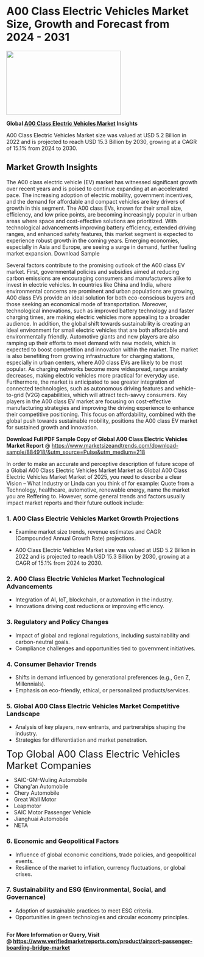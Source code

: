<H1>A00 Class Electric Vehicles Market Size, Growth and Forecast from 2024 - 2031</H1><img class="aligncenter size-medium wp-image-584254" src="https://thirdeyenews.in/wp-content/uploads/2024/09/Global-Market-Research-300x168.jpeg" alt="" width="300" height="168" /><p><strong>Global&nbsp;<a href="https://www.marketsizeandtrends.com/download-sample/884918/&amp;utm_source=Pulse&amp;utm_medium=218">A00 Class Electric Vehicles Market</a> Insights</strong></p><p>A00 Class Electric Vehicles Market size was valued at USD 5.2 Billion in 2022 and is projected to reach USD 15.3 Billion by 2030, growing at a CAGR of 15.1% from 2024 to 2030.</p><p><h2>Market Growth Insights</h2> <p>The A00 class electric vehicle (EV) market has witnessed significant growth over recent years and is poised to continue expanding at an accelerated pace. The increasing adoption of electric mobility, government incentives, and the demand for affordable and compact vehicles are key drivers of growth in this segment. The A00 class EVs, known for their small size, efficiency, and low price points, are becoming increasingly popular in urban areas where space and cost-effective solutions are prioritized. With technological advancements improving battery efficiency, extended driving ranges, and enhanced safety features, this market segment is expected to experience robust growth in the coming years. Emerging economies, especially in Asia and Europe, are seeing a surge in demand, further fueling market expansion. Download Sample</p> <p>Several factors contribute to the promising outlook of the A00 class EV market. First, governmental policies and subsidies aimed at reducing carbon emissions are encouraging consumers and manufacturers alike to invest in electric vehicles. In countries like China and India, where environmental concerns are prominent and urban populations are growing, A00 class EVs provide an ideal solution for both eco-conscious buyers and those seeking an economical mode of transportation. Moreover, technological innovations, such as improved battery technology and faster charging times, are making electric vehicles more appealing to a broader audience. In addition, the global shift towards sustainability is creating an ideal environment for small electric vehicles that are both affordable and environmentally friendly. Automotive giants and new players are also ramping up their efforts to meet demand with new models, which is expected to boost competition and innovation within the market. The market is also benefiting from growing infrastructure for charging stations, especially in urban centers, where A00 class EVs are likely to be most popular. As charging networks become more widespread, range anxiety decreases, making electric vehicles more practical for everyday use. Furthermore, the market is anticipated to see greater integration of connected technologies, such as autonomous driving features and vehicle-to-grid (V2G) capabilities, which will attract tech-savvy consumers. Key players in the A00 class EV market are focusing on cost-effective manufacturing strategies and improving the driving experience to enhance their competitive positioning. This focus on affordability, combined with the global push towards sustainable mobility, positions the A00 class EV market for sustained growth and innovation. </p><p><span class=""><strong>Download Full PDF Sample Copy of Global A00 Class Electric Vehicles Market Report</strong> @ <a href="https://www.marketsizeandtrends.com/download-sample/884918/&amp;utm_source=Pulse&amp;utm_medium=218" target="_blank">https://www.marketsizeandtrends.com/download-sample/884918/&amp;utm_source=Pulse&amp;utm_medium=218</a></span></p><p>In order to make an accurate and perceptive description of future scope of a Global&nbsp;A00 Class Electric Vehicles Market Market as Global&nbsp;A00 Class Electric Vehicles Market Market of 2025, you need to describe a clear Vision &ndash; What Industry or Linda can you think of for example: Quote from a Technology, healthcare, automotive, renewable energy, name the market you are Reffering to. However, some general trends and factors usually impact market reports and their future outlook include:</p><h3>1.&nbsp;<strong>A00 Class Electric Vehicles Market Growth Projections</strong></h3><ul><li>Examine market size trends, revenue estimates and CAGR (Compounded Annual Growth Rate) projections.</li><li><p>A00 Class Electric Vehicles Market size was valued at USD 5.2 Billion in 2022 and is projected to reach USD 15.3 Billion by 2030, growing at a CAGR of 15.1% from 2024 to 2030.</p></li></ul><h3>2.&nbsp;<strong>A00 Class Electric Vehicles Market Technological Advancements</strong></h3><ul><li>Integration of AI, IoT, blockchain, or automation in the industry.</li><li>Innovations driving cost reductions or improving efficiency.</li></ul><h3>3.&nbsp;<strong>Regulatory and Policy Changes</strong></h3><ul><li>Impact of global and regional regulations, including sustainability and carbon-neutral goals.</li><li>Compliance challenges and opportunities tied to government initiatives.</li></ul><h3>4.&nbsp;<strong>Consumer Behavior Trends</strong></h3><ul><li>Shifts in demand influenced by generational preferences (e.g., Gen Z, Millennials).</li><li>Emphasis on eco-friendly, ethical, or personalized products/services.</li></ul><h3>5.&nbsp;<strong>Global A00 Class Electric Vehicles Market Competitive Landscape</strong></h3><ul><li>Analysis of key players, new entrants, and partnerships shaping the industry.</li><li>Strategies for differentiation and market penetration.</li></ul><p data-pm-slice="1 1 []"><span style="color: inherit; font-family: inherit; font-size: 25px;">Top Global A00 Class Electric Vehicles Market Companies</span></p><div class="" data-test-id=""><p><li>SAIC-GM-Wuling Automobile</li><li> Chang'an Automobile</li><li> Chery Automobile</li><li> Great Wall Motor</li><li> Leapmotor</li><li> SAIC Motor Passenger Vehicle</li><li> Jianghuai Automobile</li><li> NETA</li></p></div><h3>6.&nbsp;<strong>Economic and Geopolitical Factors</strong></h3><ul><li>Influence of global economic conditions, trade policies, and geopolitical events.</li><li>Resilience of the market to inflation, currency fluctuations, or global crises.</li></ul><h3>7.&nbsp;<strong>Sustainability and ESG (Environmental, Social, and Governance)</strong></h3><ul><li>Adoption of sustainable practices to meet ESG criteria.</li><li>Opportunities in green technologies and circular economy principles.</li></ul><h2><strong style="font-size: 14px;">For More Information or Query, Visit @&nbsp;</strong><a style="background-color: #ffffff; font-size: 14px;" href="https://www.marketsizeandtrends.com/report/a00-class-electric-vehicles-market/" target="_blank">https://www.verifiedmarketreports.com/product/airport-passenger-boarding-bridge-market</a></h2>
